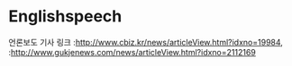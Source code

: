 # Englishspeech
언론보도 기사 링크
:http://www.cbiz.kr/news/articleView.html?idxno=19984,
:http://www.gukjenews.com/news/articleView.html?idxno=2112169
